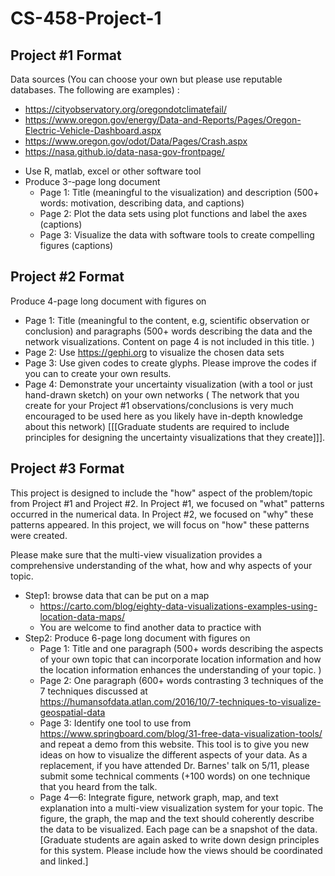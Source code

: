 # CS-458-Project-1
## Project #1 Format

Data sources (You can choose your own but please use reputable databases. The following are examples) :
* https://cityobservatory.org/oregondotclimatefail/
* https://www.oregon.gov/energy/Data-and-Reports/Pages/Oregon-Electric-Vehicle-Dashboard.aspx
* https://www.oregon.gov/odot/Data/Pages/Crash.aspx
* https://nasa.github.io/data-nasa-gov-frontpage/

- Use R, matlab, excel or other software tool
- Produce 3-­‐page long document
   - Page 1: Title (meaningful to the visualization) and description (500+ words: motivation, describing data, and captions)
   - Page 2: Plot the data sets using plot functions and label the axes (captions)
   - Page 3: Visualize the data with software tools to create compelling figures (captions)


## Project #2 Format
Produce 4-page long document with figures on
   - Page 1: Title (meaningful to the content, e.g, scientific observation or conclusion) and paragraphs (500+ words describing the data and the network visualizations. Content on page 4 is not included in this title. )
   - Page 2: Use https://gephi.org to visualize the chosen data sets
   - Page 3: Use given codes to create glyphs. Please improve the codes if you can to create your own results.
   - Page 4: Demonstrate your uncertainty visualization (with a tool or just hand-drawn sketch) on your own networks ( The network that you create for your Project #1 observations/conclusions is very much encouraged to be used here as you likely have in-depth knowledge about this network) [[[Graduate students are required to include principles for designing the uncertainty visualizations that they create]]].

## Project #3 Format
This project is designed to include the "how" aspect of the problem/topic from Project #1 and Project #2. In Project #1, we focused on "what" patterns occurred in the numerical data. In Project #2, we focused on "why" these patterns appeared. In this project, we will focus on "how" these patterns were created.

Please make sure that the multi-view visualization provides a comprehensive understanding of the what, how and why aspects of your topic. 

- Step1: browse data that can be put on a map
   - https://carto.com/blog/eighty-data-visualizations-examples-using-location-data-maps/
   - You are welcome to find another data to practice with
- Step2: Produce 6-page long document with figures on
   - Page 1: Title and one paragraph (500+ words describing the aspects of your own topic that can incorporate location information and how the location information enhances the understanding of your topic. )
   - Page 2: One paragraph (600+ words contrasting 3 techniques of the 7 techniques discussed at https://humansofdata.atlan.com/2016/10/7-techniques-to-visualize-geospatial-data 
   - Page 3: Identify one tool to use from https://www.springboard.com/blog/31-free-data-visualization-tools/ and repeat a demo from this website. This tool is to give you new ideas on how to visualize the different aspects of your data. As a replacement, if you have attended Dr. Barnes' talk on 5/11, please submit some technical comments (+100 words) on one technique that you heard from the talk.
   - Page 4—6: Integrate figure, network graph, map, and text explanation into a multi-view visualization system for your topic. The figure, the graph, the map and the text should coherently describe the data to be visualized. Each page can be a snapshot of the data. [Graduate students are again asked to write down design principles for this system. Please include how the views should be coordinated and linked.]
